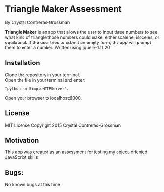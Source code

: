 <h1>Triangle Maker Assessment</h1>

By Crystal Contreras-Grossman


<strong>Triangle Maker</strong> is an app that allows the user to input three numbers to see what kind of triangle those numbers could make, either scalene, isoceles, or equilateral. If the user tries to submit an empty form, the app will prompt them to enter a number.
Written using jquery-1.11.20

<h2>Installation</h2>

Clone the repository in your terminal.
<br>
Open the file in your terminal and enter:
```console
"python -m SimpleHTTPServer".
```
Open your browser to localhost:8000.



<h2>License</h2>
MIT License Copyright 2015 Crystal Contreras-Grossman

<h2>Motivation</h2>
This app was created as an assessment for testing my object-oriented JavaScript skills

<h2>Bugs:</h2>
No known bugs at this time
